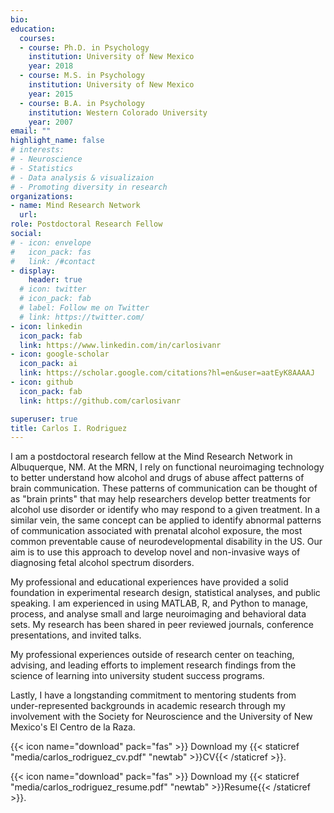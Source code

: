 ```yaml
---
bio:
education:
  courses:
  - course: Ph.D. in Psychology
    institution: University of New Mexico
    year: 2018
  - course: M.S. in Psychology
    institution: University of New Mexico
    year: 2015
  - course: B.A. in Psychology
    institution: Western Colorado University
    year: 2007
email: ""
highlight_name: false
# interests:
# - Neuroscience
# - Statistics
# - Data analysis & visualizaion
# - Promoting diversity in research
organizations:
- name: Mind Research Network
  url: 
role: Postdoctoral Research Fellow
social:
# - icon: envelope
#   icon_pack: fas
#   link: /#contact
- display:
    header: true
  # icon: twitter
  # icon_pack: fab
  # label: Follow me on Twitter
  # link: https://twitter.com/
- icon: linkedin
  icon_pack: fab
  link: https://www.linkedin.com/in/carlosivanr
- icon: google-scholar
  icon_pack: ai
  link: https://scholar.google.com/citations?hl=en&user=aatEyK8AAAAJ
- icon: github
  icon_pack: fab
  link: https://github.com/carlosivanr

superuser: true
title: Carlos I. Rodriguez
---
```


I am a postdoctoral research fellow at the Mind Research Network in Albuquerque, NM. At the MRN, I rely on functional neuroimaging technology to better understand how alcohol and drugs of abuse affect patterns of brain communication. These patterns of communication can be thought of as "brain prints" that may help researchers develop better treatments for alcohol use disorder or identify who may respond to a given treatment. In a similar vein, the same concept can be applied to identify abnormal patterns of communication associated with prenatal alcohol exposure, the most common preventable cause of neurodevelopmental disability in the US. Our aim is to use this approach to develop novel and non-invasive ways of diagnosing fetal alcohol spectrum disorders.

My professional and educational experiences have provided a solid foundation in experimental research design, statistical analyses, and public speaking. I am experienced in using MATLAB, R, and Python to manage, process, and analyse small and large neuroimaging and behavioral data sets. My research has been shared in peer reviewed journals, conference presentations, and invited talks. 

My professional experiences outside of research center on teaching, advising, and leading efforts to implement research findings from the science of learning into university student success programs. 

Lastly, I have a longstanding commitment to mentoring students from under-represented backgrounds in academic research through my involvement with the Society for Neuroscience and the University of New Mexico's El Centro de la Raza.

{{< icon name="download" pack="fas" >}} Download my {{< staticref "media/carlos_rodriguez_cv.pdf" "newtab" >}}CV{{< /staticref >}}.

{{< icon name="download" pack="fas" >}} Download my {{< staticref "media/carlos_rodriguez_resume.pdf" "newtab" >}}Resume{{< /staticref >}}.
